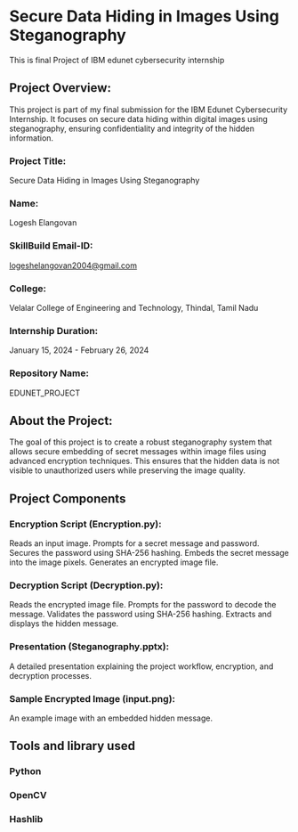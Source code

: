 # Secure Data Hiding in Images Using Steganography
This is final Project of IBM edunet cybersecurity internship

## Project Overview:
This project is part of my final submission for the IBM Edunet Cybersecurity Internship. It focuses on secure data hiding within digital images using steganography, ensuring confidentiality and integrity of the hidden information.

### Project Title: 
Secure Data Hiding in Images Using Steganography

### Name:
Logesh Elangovan

### SkillBuild Email-ID:
logeshelangovan2004@gmail.com

### College: 
Velalar College of Engineering and Technology, Thindal, Tamil Nadu

### Internship Duration: 
January 15, 2024 - February 26, 2024

### Repository Name: 
EDUNET_PROJECT

## About the Project:
The goal of this project is to create a robust steganography system that allows secure embedding of secret messages within image files using advanced encryption techniques. This ensures that the hidden data is not visible to unauthorized users while preserving the image quality.

## Project Components
### Encryption Script (Encryption.py):

Reads an input image.
Prompts for a secret message and password.
Secures the password using SHA-256 hashing.
Embeds the secret message into the image pixels.
Generates an encrypted image file.

### Decryption Script (Decryption.py):

Reads the encrypted image file.
Prompts for the password to decode the message.
Validates the password using SHA-256 hashing.
Extracts and displays the hidden message.

### Presentation (Steganography.pptx):

A detailed presentation explaining the project workflow, encryption, and decryption processes.

### Sample Encrypted Image (input.png):

An example image with an embedded hidden message.

## Tools and library used
### Python
### OpenCV
### Hashlib

